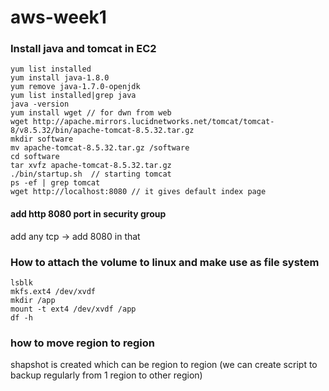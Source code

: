 # aws-week1

### Install java and tomcat in EC2
```
yum list installed
yum install java-1.8.0
yum remove java-1.7.0-openjdk
yum list installed|grep java
java -version
yum install wget // for dwn from web
wget http://apache.mirrors.lucidnetworks.net/tomcat/tomcat-8/v8.5.32/bin/apache-tomcat-8.5.32.tar.gz
mkdir software
mv apache-tomcat-8.5.32.tar.gz /software
cd software
tar xvfz apache-tomcat-8.5.32.tar.gz
./bin/startup.sh  // starting tomcat
ps -ef | grep tomcat
wget http://localhost:8080 // it gives default index page
```
#### add http 8080 port in security group
add any tcp -> add 8080 in that

### How to attach the volume to linux and make use as file system
```
lsblk
mkfs.ext4 /dev/xvdf
mkdir /app
mount -t ext4 /dev/xvdf /app
df -h
```

### how to move region to region
shapshot is created which can be region to region
(we can create script to backup regularly from 1 region to other region)

